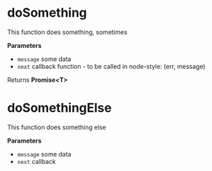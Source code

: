 # doSomething

This function does something, sometimes

**Parameters**

-   `message`  some data
-   `next`  callback function - to be called in node-style: (err, message)

Returns **Promise&lt;T&gt;** 

# doSomethingElse

This function does something else

**Parameters**

-   `message`  some data
-   `next`  callback
